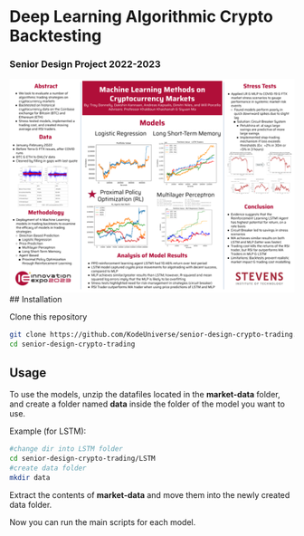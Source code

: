 # Deep Learning Algorithmic Crypto Backtesting
### Senior Design Project 2022-2023

<div style="text-align:center;">
<img src="images/poster.png">
</div>
## Installation

Clone this repository

```bash
git clone https://github.com/KodeUniverse/senior-design-crypto-trading.git
cd senior-design-crypto-trading
```

## Usage
To use the models, unzip the datafiles located in the <b>market-data</b> folder, and create a folder named <b>data</b> inside the folder of the model you want to use.

Example (for LSTM):

```bash
#change dir into LSTM folder
cd senior-design-crypto-trading/LSTM
#create data folder
mkdir data
```
Extract the contents of <b>market-data</b> and move them into the newly created data folder.

Now you can run the main scripts for each model.


